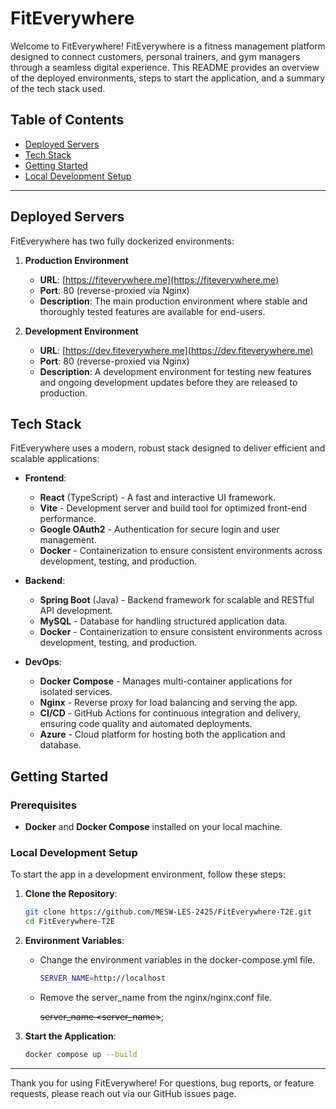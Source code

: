 # FitEverywhere

Welcome to FitEverywhere! FitEverywhere is a fitness management platform designed to connect customers, personal trainers, and gym managers through a seamless digital experience. This README provides an overview of the deployed environments, steps to start the application, and a summary of the tech stack used.

## Table of Contents
- [Deployed Servers](#deployed-servers)
- [Tech Stack](#tech-stack)
- [Getting Started](#getting-started)
- [Local Development Setup](#local-development-setup)

---

## Deployed Servers

FitEverywhere has two fully dockerized environments:

1. **Production Environment**
    - **URL**: [https://fiteverywhere.me](https://fiteverywhere.me)
    - **Port**: 80 (reverse-proxied via Nginx)
    - **Description**: The main production environment where stable and thoroughly tested features are available for end-users.

2. **Development Environment**
    - **URL**: [https://dev.fiteverywhere.me](https://dev.fiteverywhere.me)
    - **Port**: 80 (reverse-proxied via Nginx)
    - **Description**: A development environment for testing new features and ongoing development updates before they are released to production.

## Tech Stack

FitEverywhere uses a modern, robust stack designed to deliver efficient and scalable applications:

- **Frontend**:
    - **React** (TypeScript) - A fast and interactive UI framework.
    - **Vite** - Development server and build tool for optimized front-end performance.
    - **Google OAuth2** - Authentication for secure login and user management.
    - **Docker** - Containerization to ensure consistent environments across development, testing, and production.

- **Backend**:
    - **Spring Boot** (Java) - Backend framework for scalable and RESTful API development.
    - **MySQL** - Database for handling structured application data.
    - **Docker** - Containerization to ensure consistent environments across development, testing, and production.

- **DevOps**:
    - **Docker Compose** - Manages multi-container applications for isolated services.
    - **Nginx** - Reverse proxy for load balancing and serving the app.
    - **CI/CD** - GitHub Actions for continuous integration and delivery, ensuring code quality and automated deployments.
    - **Azure** - Cloud platform for hosting both the application and database.

## Getting Started

### Prerequisites

- **Docker** and **Docker Compose** installed on your local machine.

### Local Development Setup

To start the app in a development environment, follow these steps:

1. **Clone the Repository**:
   ```bash
   git clone https://github.com/MESW-LES-2425/FitEverywhere-T2E.git
   cd FitEverywhere-T2E
   ```
2. **Environment Variables**:
   - Change the environment variables in the docker-compose.yml file.
     ```bash
     SERVER_NAME=http://localhost
     ```
   - Remove the server_name from the nginx/nginx.conf file.

     ~~server_name <server_name>~~;
3. **Start the Application**:
   ```bash
   docker compose up --build
   ```
---
Thank you for using FitEverywhere! For questions, bug reports, or feature requests, please reach out via our GitHub issues page.